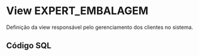 # View EXPERT_EMBALAGEM

Definição da view responsável pelo gerenciamento dos clientes no sistema.  

## Código SQL

```sql

